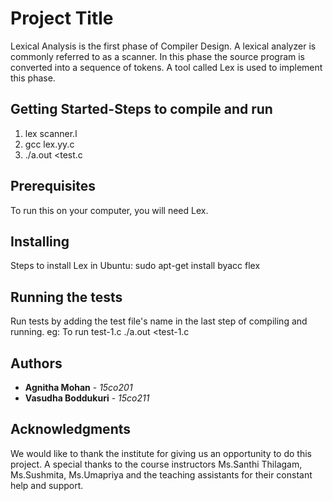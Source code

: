 # Project Title

Lexical Analysis is the first phase of Compiler Design. A lexical analyzer is commonly referred to as a scanner. In this phase the source program is converted into a sequence of tokens. A tool called Lex is used to implement this phase. 

## Getting Started-Steps to compile and run
1. lex scanner.l
2. gcc lex.yy.c
3. ./a.out <test.c

## Prerequisites

To run this on your computer, you will need Lex. 

## Installing

Steps to install Lex in Ubuntu:
sudo apt-get install byacc flex

## Running the tests

Run tests by adding the test file's name in the last step of compiling and running. 
eg: To run test-1.c 
./a.out <test-1.c   

## Authors

* **Agnitha Mohan** - *15co201*
* **Vasudha Boddukuri** - *15co211*

## Acknowledgments

We would like to thank the institute for giving us an opportunity to do this project. A special thanks to the course instructors Ms.Santhi Thilagam, Ms.Sushmita, Ms.Umapriya and the teaching assistants for their constant help and support. 

